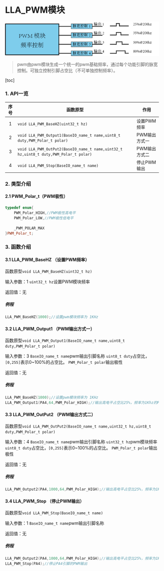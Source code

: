 # LLA_PWM模块

![模块示意图](images/pwm_module.jpg "PWM模块示意图")
>pwm由pwm模块生成一个统一的pwm基础频率，通过每个功能引脚的脉宽控制。可独立控制引脚占空比（不可单独控制频率）。

[toc]

### 1. API一览
|序号|函数原型|作用|
|:--:|--|--|
|1|`void LLA_PWM_BaseHZ(uint32_t hz)`|设置PWM频率|
|2|`void LLA_PWM_Output1(BaseIO_name_t name,uint8_t duty,PWM_Polar_t polar)`|PWM输出方式一|
|3|`void LLA_PWM_OutPut2(BaseIO_name_t name,uint32_t hz,uint8_t duty,PWM_Polar_t polar)`|PWM输出方式二|
|4|`void LLA_PWM_Stop(BaseIO_name_t name)`|停止PWM输出|

### 2. 类型介绍
#### 2.1 PWM_Polar_t（PWM极性）
```cpp
typedef enum{
	PWM_Polar_HIGH,//PWM极性高电平
	PWM_Polar_LOW,//PWM极性低电平
	
	_PWM_POLAR_MAX
}PWM_Polar_t;
```

### 3. 函数介绍

#### 3.1 LLA_PWM_BaseHZ （设置PWM频率）
函数原型`void LLA_PWM_BaseHZ(uint32_t hz)`

输入参数：1
`uint32_t hz`设置PWM模块频率

返回值：无

##### 例程
```cpp
LLA_PWM_BaseHZ(1000);//设置pwm模块频率为 1KHz
```

#### 3.2 LLA_PWM_Output1 （PWM输出方式一）
函数原型`void LLA_PWM_Output1(BaseIO_name_t name,uint8_t duty,PWM_Polar_t polar)`

输入参数：3
`BaseIO_name_t name`pwm输出引脚名称
`uint8_t duty`占空比，`[0,255]`表示0~100%的占空比。
`PWM_Polar_t polar`输出极性

返回值：无

##### 例程
```cpp
LLA_PWM_BaseHZ(1000);//设置pwm模块频率为 1KHz
LLA_PWM_Output1(PA4,64,PWM_Polar_HIGH);//输出高电平占空比25%，频率为1Khz的PWM波形
```

#### 3.3 LLA_PWM_OutPut2 （PWM输出方式二）
函数原型`void LLA_PWM_OutPut2(BaseIO_name_t name,uint32_t hz,uint8_t duty,PWM_Polar_t polar)`

输入参数：4
`BaseIO_name_t name`pwm输出引脚名称
`uint32_t hz`pwm模块频率
`uint8_t duty`占空比，`[0,255]`表示0~100%的占空比。
`PWM_Polar_t polar`输出极性

返回值：无

##### 例程
```cpp
LLA_PWM_Output2(PA4,1000,64,PWM_Polar_HIGH);//输出高电平占空比25%，频率为1Khz的PWM波形
```

#### 3.4 LLA_PWM_Stop （停止PWM输出）
函数原型`void LLA_PWM_Stop(BaseIO_name_t name)`

输入参数：1
`BaseIO_name_t name`pwm输出引脚名称

返回值：无

##### 例程
```cpp
LLA_PWM_Output2(PA4,1000,64,PWM_Polar_HIGH);//输出高电平占空比25%，频率为1Khz的PWM波形
LLA_PWM_Stop(PA4);//停止PA4引脚的PWM输出
```